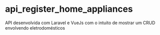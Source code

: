 # api_register_home_appliances
API desenvolvida com Laravel e VueJs com o intuito de mostrar um CRUD envolvendo eletrodomésticos
